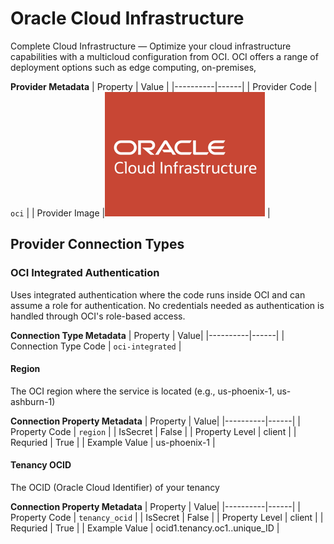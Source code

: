 # Oracle Cloud Infrastructure
Complete Cloud Infrastructure — Optimize your cloud infrastructure capabilities with a multicloud configuration from OCI. OCI offers a range of deployment options such as edge computing, on-premises, 

**Provider Metadata**
| Property | Value |
|----------|------|
| Provider Code | `oci` |
| Provider Image |![Oracle Cloud Infrastructure Provider Small Image](./images/oci_small.png) |

## Provider Connection Types

<a name="oci-integrated"></a>
### OCI Integrated Authentication
Uses integrated authentication where the code runs inside OCI and can assume a role for authentication. No credentials needed as authentication is handled through OCI's role-based access.

**Connection Type Metadata**
| Property | Value|
|----------|------|
| Connection Type Code | `oci-integrated` |

<a name="oci-integrated_region"></a>
#### Region
The OCI region where the service is located (e.g., us-phoenix-1, us-ashburn-1)

**Connection Property Metadata**
| Property | Value|
|----------|------|
| Property Code | `region` |
| IsSecret | False |
| Property Level | client |
| Requried | True |
| Example Value | us-phoenix-1 |

<a name="oci-integrated_tenancy_ocid"></a>
#### Tenancy OCID
The OCID (Oracle Cloud Identifier) of your tenancy

**Connection Property Metadata**
| Property | Value|
|----------|------|
| Property Code | `tenancy_ocid` |
| IsSecret | False |
| Property Level | client |
| Requried | True |
| Example Value | ocid1.tenancy.oc1..unique_ID |



